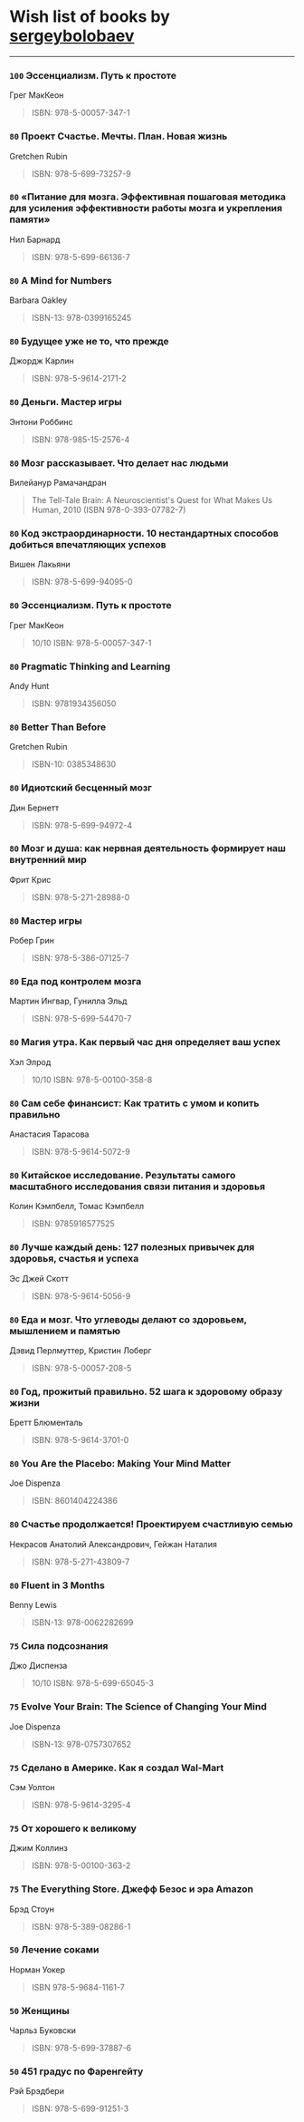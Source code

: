 # Wish list of books by [sergeybolobaev](www.facebook.com/sergeybolobaev)
---

### `100` Эссенциализм. Путь к простоте
Грег МакКеон
> ISBN: 978-5-00057-347-1

### `80` Проект Счастье. Мечты. План. Новая жизнь
Gretchen Rubin
> ISBN: 978-5-699-73257-9

### `80` «Питание для мозга. Эффективная пошаговая методика для усиления эффективности работы мозга и укрепления памяти»
Нил Барнард
> ISBN: 978-5-699-66136-7

### `80` A Mind for Numbers
Barbara Oakley
> ISBN-13: 978-0399165245

### `80` Будущее уже не то, что прежде
Джордж Карлин
> ISBN: 978-5-9614-2171-2

### `80` Деньги. Мастер игры
Энтони Роббинс
> ISBN: 978-985-15-2576-4

### `80` Мозг рассказывает. Что делает нас людьми
Вилейанур Рамачандран
> The Tell-Tale Brain: A Neuroscientist's Quest for What Makes Us Human, 2010 (ISBN 978-0-393-07782-7)

### `80` Код экстраординарности. 10 нестандартных способов добиться впечатляющих успехов
Вишен Лакьяни
> ISBN: 978-5-699-94095-0

### `80` Эссенциализм. Путь к простоте
Грег МакКеон
> 10/10
> ISBN: 978-5-00057-347-1

### `80` Pragmatic Thinking and Learning
Andy Hunt
> ISBN: 9781934356050

### `80` Better Than Before
Gretchen Rubin
> ISBN-10: 0385348630

### `80` Идиотский бесценный мозг
Дин Бернетт
> ISBN: 978-5-699-94972-4

### `80` Мозг и душа: как нервная деятельность формирует наш внутренний мир
Фрит Крис
> ISBN: 978-5-271-28988-0

### `80` Мастер игры
Робер Грин
> ISBN: 978-5-386-07125-7

### `80` Еда под контролем мозга
Мартин Ингвар, Гунилла Эльд
> ISBN: 978-5-699-54470-7

### `80` Магия утра. Как первый час дня определяет ваш успех
Хэл Элрод
> 10/10
> ISBN: 978-5-00100-358-8

### `80` Сам себе финансист: Как тратить с умом и копить правильно
Анастасия Тарасова
> ISBN: 978-5-9614-5072-9

### `80` Китайское исследование. Результаты самого масштабного исследования связи питания и здоровья
Колин Кэмпбелл, Томас Кэмпбелл
> ISBN: 9785916577525

### `80` Лучше каждый день: 127 полезных привычек для здоровья, счастья и успеха
Эс Джей Скотт
> ISBN: 978-5-9614-5056-9

### `80` Еда и мозг. Что углеводы делают со здоровьем, мышлением и памятью
Дэвид Перлмуттер, Кристин Лоберг
> ISBN: 978-5-00057-208-5

### `80` Год, прожитый правильно. 52 шага к здоровому образу жизни
Бретт Блюменталь
> ISBN: 978-5-9614-3701-0

### `80` You Are the Placebo: Making Your Mind Matter
Joe Dispenza
> ISBN: 8601404224386

### `80` Счастье продолжается! Проектируем счастливую семью
Некрасов Анатолий Александрович, Гейжан Наталия
> ISBN: 978-5-271-43809-7

### `80` Fluent in 3 Months
Benny Lewis
> ISBN-13: 978-0062282699

### `75` Сила подсознания
Джо Диспенза
> 10/10
> ISBN: 978-5-699-65045-3

### `75` Evolve Your Brain: The Science of Changing Your Mind
Joe Dispenza
> ISBN-13: 978-0757307652

### `75` Сделано в Америке. Как я создал Wal-Mart
Сэм Уолтон
> ISBN: 978-5-9614-3295-4

### `75` От хорошего к великому
Джим Коллинз
> ISBN: 978-5-00100-363-2

### `75` The Everything Store. Джефф Безос и эра Amazon
Брэд Стоун
> ISBN: 978-5-389-08286-1

### `50` Лечение соками
Норман Уокер
> ISBN 978-5-9684-1161-7

### `50` Женщины
Чарльз Буковски
> ISBN: 978-5-699-37887-6

### `50` 451 градус по Фаренгейту
Рэй Брэдбери
> ISBN: 978-5-699-91251-3

